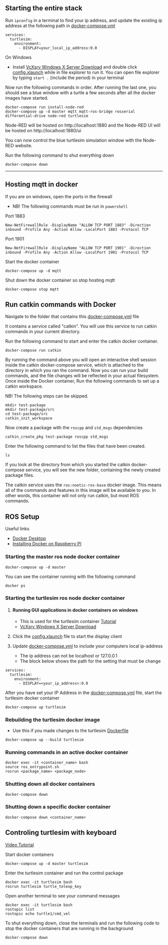 ## Starting the entire stack
Run ```ipconfig``` in a terminal to find your ip address, and update the
existing ip address at the following path in [docker-compose.yml](docker-compose.yml)
```
services:
  turtlesim:
    environment:
      - DISPLAY=your_local_ip_address:0.0
```
On Windows
- Install [VcXsrv Windows X Server Download](https://sourceforge.net/projects/vcxsrv/) and double click [config.xlaunch](config.xlaunch) while in file explorer to run it. You can open file explorer by typing ```start .``` (include the period) in your terminal

Now run the following commands in order. After running the last one, you should see a blue window with a turtle a few seconds after all the docker images have started.
```
docker-compose run install-node-red
docker-compose up -d master mqtt mqtt-ros-bridge rosserial differential-drive node-red turtlesim
```
Node-RED will be hosted on http://localhost:1880 and the Node-RED UI will be hosted on http://localhost:1880/ui

You can now control the blue turtlesim simulation window with the Node-RED website.

Run the following command to shut everything down
```
docker-compose down
```
---

## Hosting mqtt in docker

If you are on windows, open the ports in the firewall
   * NB! The following commands must be run in ```powershell```

Port 1883

```
New-NetFirewallRule -DisplayName "ALLOW TCP PORT 1883" -Direction inbound -Profile Any -Action Allow -LocalPort 1883 -Protocol TCP
```

Port 1901

```
New-NetFirewallRule -DisplayName "ALLOW TCP PORT 1901" -Direction inbound -Profile Any -Action Allow -LocalPort 1901 -Protocol TCP
```

Start the docker container

```
docker-compose up -d mqtt
```

Shut down the docker container so stop hosting mqtt

```
docker-compose stop mqtt
```

## Run catkin commands with Docker
Navigate to the folder that contains this [docker-compose.yml](./docker-compose.yml) file

It contains a service called "catkin". You will use this service to run catkin commands in your current directory.

Run the following command to start and enter the catkin docker container.
```
docker-compose run catkin
```

By running the command above you will open an interactive shell
session inside the catkin docker-compose service, which is attached to
the directory in which you ran the command. Now you can run your
build commands, and the file changes will be reflected in your
actual filesystem. Once inside the Docker container, Run the
following commands to set up a catkin workspace.

NB! The following steps can be skipped.

```
mkdir test-package
mkdir test-package/src
cd test-package/src
catkin_init_workspace
```

Now create a package with the `roscpp` and `std_msgs` dependencies

```
catkin_create_pkg test-package roscpp std_msgs
```
Enter the following command to list the files that have been created.
```
ls
```

If you look at the directory from which you started the catkin docker-compose service, you will see the new folder, containing the newly created package files.

The catkin service uses the ```ros:noetic-ros-base``` docker image. This means all of the commands and features in this image will be available to you. In other words, this container will not only run catkin, but most ROS commands.

## ROS Setup

Useful links

- [Docker Desktop](https://www.docker.com/products/docker-desktop/)
- [Installing Docker on Raspberry PI](https://www.jfrog.com/connect/post/install-docker-compose-on-raspberry-pi/)

### Starting the master ros node docker container

```
docker-compose up -d master
```

You can see the container running with the following command

```
docker ps
```

### Starting the turtlesim ros node docker container

1. #### Running GUI applications in docker containers on windows
   - This is used for the turtlesim container [Tutorial](https://jack-kawell.com/2019/09/11/setting-up-ros-in-windows-through-docker/)
   - [VcXsrv Windows X Server Download](https://sourceforge.net/projects/vcxsrv/)
2. Click the [config.xlaunch](config.xlaunch) file to start the display client

3. Update [docker-compose.yml](docker-compose.yml) to include your computers local ip-address
   - The ip address can not be localhost or 127.0.0.1
   - The block below shows the path for the setting that must be change

```
services:
  turtlesim:
    environment:
      - DISPLAY=<your_ip_address>:0.0
```

After you have set your IP Address in the [docker-compose.yml](docker-compose.yml) file, start the turtlesim docker container

```
docker-compose up turtlesim
```

### Rebuilding the turtlesim docker image

- Use this if you made changes to the turtlesim [Dockerfile](dockerfiles/turtlesim/Dockerfile)

```
docker-compose up --build turtlesim
```

### Running commands in an active docker container

```
docker exec -it <container_name> bash
source ros_entrypoint.sh
rosrun <package_name> <package_node>
```

### Shutting down all docker containers

```
docker-compose down
```

### Shutting down a specific docker container

```
docker-compose down <container_name>
```

## Controling turtlesim with keyboard

[Video Tutorial](https://www.youtube.com/watch?v=PlS6YCu5CT4)

Start docker containers

```
docker-compose up -d master turtlesim
```

Enter the turtlesim container and run the control package

```
docker exec -it turtlesim bash
rosrun turtlesim turtle_teleop_key
```

Open another terminal to see your command messages

```
docker exec -it turtlesim bash
rostopic list
rostopic echo turtle1/cmd_vel
```

To shut everything down, close the terminals and run the following code to stop the docker containers that are running in the background

```
docker-compose down
```
